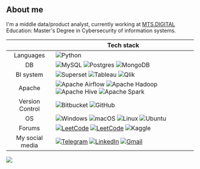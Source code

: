 ## About me
I'm a middle data/product analyst, currently working at [MTS.DIGITAL](https://mts-digital.ru/)  
Education: Master's Degree in Cybersecurity of information systems.

|          | Tech stack            |
|:-:|-|
|Languages      |![Python](https://img.shields.io/badge/python-3670A0?style=for-the-badge&logo=python&logoColor=ffdd54)|
|DB             |![MySQL](https://img.shields.io/badge/mysql-4479A1.svg?style=for-the-badge&logo=mysql&logoColor=white) ![Postgres](https://img.shields.io/badge/postgres-%23316192.svg?style=for-the-badge&logo=postgresql&logoColor=white) ![MongoDB](https://img.shields.io/badge/MongoDB-%234ea94b.svg?style=for-the-badge&logo=mongodb&logoColor=white)|
|BI system|![Superset](https://img.shields.io/badge/Apache%20Superset-20A6C9.svg?style=for-the-badge&logo=Apache-Superset&logoColor=white) ![Tableau](https://img.shields.io/badge/Tableau-E97627.svg?style=for-the-badge&logo=Tableau&logoColor=white) ![Qlik](https://img.shields.io/badge/Qlik-009848.svg?style=for-the-badge&logo=Qlik&logoColor=white)|
|Apache         |![Apache Airflow](https://img.shields.io/badge/Apache%20Airflow-017CEE?style=for-the-badge&logo=Apache%20Airflow&logoColor=white) ![Apache Hadoop](https://img.shields.io/badge/Apache%20Hadoop-66CCFF?style=for-the-badge&logo=apachehadoop&logoColor=black) ![Apache Hive](https://img.shields.io/badge/Apache%20Hive-FDEE21?style=for-the-badge&logo=apachehive&logoColor=black) ![Apache Spark](https://img.shields.io/badge/Apache_Spark-FFFFFF?style=for-the-badge&logo=apachespark&logoColor=#E35A16)|
|Version Control|![Bitbucket](https://img.shields.io/badge/bitbucket-%230047B3.svg?style=for-the-badge&logo=bitbucket&logoColor=white) ![GitHub](https://img.shields.io/badge/github-%23121011.svg?style=for-the-badge&logo=github&logoColor=white)|
|OS             |![Windows](https://img.shields.io/badge/Windows-0078D6?style=for-the-badge&logo=windows&logoColor=white) ![macOS](https://img.shields.io/badge/mac%20os-000000?style=for-the-badge&logo=apple&logoColor=white) ![Linux](https://img.shields.io/badge/Linux-FCC624?style=for-the-badge&logo=linux&logoColor=black) ![Ubuntu](https://img.shields.io/badge/Ubuntu-E95420?style=for-the-badge&logo=ubuntu&logoColor=white)|
|Forums         |[![LeetCode](https://img.shields.io/badge/-LeetCode-FFA116?style=for-the-badge&logo=LeetCode&logoColor=black)](https://leetcode.com/Sounds_like_a_plan/) [![LeetCode](https://img.shields.io/badge/dynamic/json?style=for-the-badge&labelColor=black&color=%23ffa116&label=Solved&query=solved&url=https%3A%2F%2Fleetcode-badge.vercel.app%2Fapi%2Fusers%2FSounds_like_a_plan&logo=leetcode&logoColor=yellow)](https://leetcode.com/Sounds_like_a_plan/) ![Kaggle](https://img.shields.io/badge/Kaggle-035a7d?style=for-the-badge&logo=kaggle&logoColor=white)|
|My social media|[![Telegram](https://img.shields.io/badge/Telegram-2CA5E0?style=for-the-badge&logo=telegram&logoColor=white)](https://t.me/data_analysis_it) [![LinkedIn](https://img.shields.io/badge/linkedin-%230077B5.svg?style=for-the-badge&logo=linkedin&logoColor=white)](https://www.linkedin.com/in/nikita-egorov-4961022bb/) [![Gmail](https://img.shields.io/badge/Gmail-D14836?style=for-the-badge&logo=gmail&logoColor=white)](mailto:negorov1337@gmail.com)|

[![](https://visitcount.itsvg.in/api?id=phantom-dreamer&label=Profile%20Views&color=11&pretty=false)](https://visitcount.itsvg.in)
